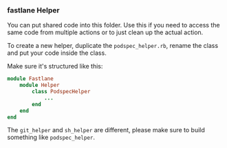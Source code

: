 ### fastlane Helper

You can put shared code into this folder. Use this if you need to access the same code from multiple actions or to just clean up the actual action.

To create a new helper, duplicate the `podspec_helper.rb`, rename the class and put your code inside the class. 

Make sure it's structured like this:

```ruby
module Fastlane
	module Helper
		class PodspecHelper
			...
		end
	end
end
```

The `git_helper` and `sh_helper` are different, please make sure to build something like `podspec_helper`.
